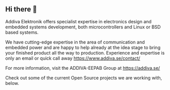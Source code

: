 ## Hi there 👋

Addiva Elektronik offers specialist expertise in electronics design and embedded systems development,
both microcontrollers and Linux or BSD based systems.

We have cutting-edge expertise in the area of communication and embedded power and are happy to help
already at the idea stage to bring your finished product all the way to production.  Experience and
expertise is only an email or quick call away <https://www.addiva.se/contact/>

For more information, visit the ADDIVA-EEPAB Group at <https://addiva.se/>

Check out some of the current Open Source projects we are working with, below.

<!--

🙋‍♀️ A short introduction - what is your organization all about?
🌈 Contribution guidelines - how can the community get involved?
👩‍💻 Useful resources - where can the community find your docs? Is there anything else the community should know?
🍿 Fun facts - what does your team eat for breakfast?
🧙 Remember, you can do mighty things with the power of [Markdown](https://docs.github.com/github/writing-on-github/getting-started-with-writing-and-formatting-on-github/basic-writing-and-formatting-syntax)
-->
